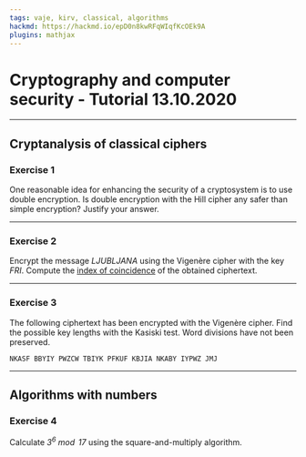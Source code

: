 ```yaml
---
tags: vaje, kirv, classical, algorithms
hackmd: https://hackmd.io/epD0n8kwRFqWIqfKcOEk9A
plugins: mathjax
---
```

# Cryptography and computer security - Tutorial 13.10.2020

---

## Cryptanalysis of classical ciphers

### Exercise 1

One reasonable idea for enhancing the security of a cryptosystem is to use double encryption. Is double encryption with the Hill cipher any safer than simple encryption? Justify your answer.

---

### Exercise 2

Encrypt the message *LJUBLJANA* using the Vigenère cipher with the key *FRI*. Compute the [index of coincidence](https://en.wikipedia.org/wiki/Index_of_coincidence) of the obtained ciphertext.

---

### Exercise 3

The following ciphertext has been encrypted with the Vigenère cipher. Find the possible key lengths with the Kasiski test. Word divisions have not been preserved.

```
NKASF BBYIY PWZCW TBIYK PFKUF KBJIA NKABY IYPWZ JMJ
```

---

## Algorithms with numbers

### Exercise 4

Calculate <i>$3^6 \bmod{17}$</i> using the square-and-multiply algorithm.
